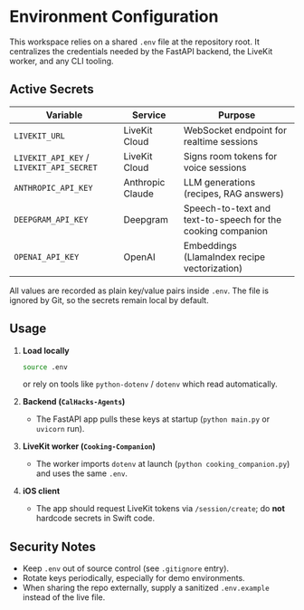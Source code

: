 # Environment Configuration

This workspace relies on a shared `.env` file at the repository root. It centralizes the credentials needed by the FastAPI backend, the LiveKit worker, and any CLI tooling.

## Active Secrets

| Variable | Service | Purpose |
| --- | --- | --- |
| `LIVEKIT_URL` | LiveKit Cloud | WebSocket endpoint for realtime sessions |
| `LIVEKIT_API_KEY` / `LIVEKIT_API_SECRET` | LiveKit Cloud | Signs room tokens for voice sessions |
| `ANTHROPIC_API_KEY` | Anthropic Claude | LLM generations (recipes, RAG answers) |
| `DEEPGRAM_API_KEY` | Deepgram | Speech-to-text and text-to-speech for the cooking companion |
| `OPENAI_API_KEY` | OpenAI | Embeddings (LlamaIndex recipe vectorization) |

All values are recorded as plain key/value pairs inside `.env`. The file is ignored by Git, so the secrets remain local by default.

## Usage

1. **Load locally**
   ```bash
   source .env
   ```
   or rely on tools like `python-dotenv` / `dotenv` which read automatically.

2. **Backend (`CalHacks-Agents`)**
   - The FastAPI app pulls these keys at startup (`python main.py` or `uvicorn` run).

3. **LiveKit worker (`Cooking-Companion`)**
   - The worker imports `dotenv` at launch (`python cooking_companion.py`) and uses the same `.env`.

4. **iOS client**
   - The app should request LiveKit tokens via `/session/create`; do **not** hardcode secrets in Swift code.

## Security Notes

- Keep `.env` out of source control (see `.gitignore` entry).
- Rotate keys periodically, especially for demo environments.
- When sharing the repo externally, supply a sanitized `.env.example` instead of the live file.

